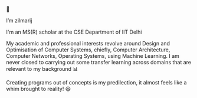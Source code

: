  👋 
 
I’m zilmarij

I'm an MS(R) scholar at the CSE Department of IIT Delhi

My academic and professional interests revolve around Design and Optimisation of Computer Systems, chiefly, Computer Architecture, Computer Networks, Operating Systems, using Machine Learning. I am never closed to carrying out some transfer learning across domains that are relevant to my background  :bar_chart:


Creating programs out of concepts is my predilection, it almost feels like a whim brought to reality! :smiley:

<!---
zilmarij/zilmarij is a ✨ special ✨ repository because its `README.md` (this file) appears on your GitHub profile.
You can click the Preview link to take a look at your changes.
--->
